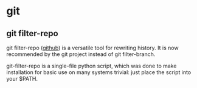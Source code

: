 # git


## git filter-repo

git filter-repo ([github][1]) is a versatile tool for rewriting history. It is now recommended by the git project instead of git filter-branch.

git-filter-repo is a single-file python script, which was done to make installation for basic use on many systems trivial: just place the script into your $PATH.

[1]: https://github.com/newren/git-filter-repo
